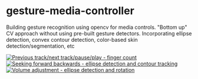 # gesture-media-controller

Building gesture recognition using opencv for media controls. "Bottom up" CV approach without using pre-built gesture detectors. Incorporating ellipse detection, convex contour detection, color-based skin detection/segmentation, etc

[![Previous track/next track/pause/play - finger count](http://img.youtube.com/vi/m6KGeyJ26CI/0.jpg)](https://youtu.be/m6KGeyJ26CI)
[![Seeking forward backwards - ellipse detection and contour tracking](http://img.youtube.com/vi/WaM9921pQrY/0.jpg)](https://youtu.be/WaM9921pQrY)
[![Volume adjustment - ellipse detection and rotation](http://img.youtube.com/vi/WGSa7kswVZk/0.jpg)](https://www.youtube.com/watch?v=WGSa7kswVZk)
